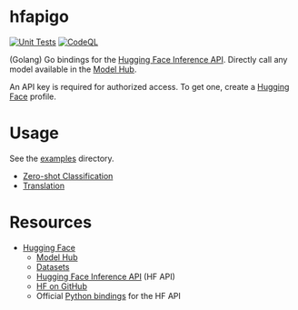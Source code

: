 # hfapigo
[![Unit Tests](https://github.com/TannerKvarfordt/hfapigo/actions/workflows/unit-tests.yml/badge.svg)](https://github.com/TannerKvarfordt/hfapigo/actions/workflows/unit-tests.yml)
[![CodeQL](https://github.com/TannerKvarfordt/hfapigo/actions/workflows/codeql-analysis.yml/badge.svg)](https://github.com/TannerKvarfordt/hfapigo/actions/workflows/codeql-analysis.yml)

(Golang) Go bindings for the [Hugging Face Inference API](https://api-inference.huggingface.co/docs/python/html/index.html).
Directly call any model available in the [Model Hub](https://huggingface.co/models).

An API key is required for authorized access. To get one, create a [Hugging Face](https://huggingface.co/) profile.

# Usage
See the [examples](https://github.com/TannerKvarfordt/hfapigo/tree/main/examples) directory.
- [Zero-shot Classification](https://github.com/TannerKvarfordt/hfapigo/blob/main/examples/zeroshot/main.go)
- [Translation](https://github.com/TannerKvarfordt/hfapigo/blob/main/examples/translation/main.go)

# Resources
- [Hugging Face](https://huggingface.co/)
  - [Model Hub](https://huggingface.co/models)
  - [Datasets](https://huggingface.co/datasets)
  - [Hugging Face Inference API](https://api-inference.huggingface.co/docs/python/html/index.html) (HF API)
  - [HF on GitHub](https://github.com/huggingface)
  - Official [Python bindings](https://github.com/huggingface/hfapi) for the HF API

